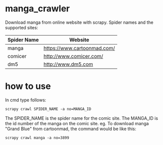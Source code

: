 # manga_crawler
Download manga from online website with scrapy.
Spider names and the supported sites:

| Spider Name | Website |
| ------ | ------ |
| manga | https://www.cartoonmad.com/ | 
| comicer | http://www.comicer.com/ | 
| dm5 | http://www.dm5.com | 

# how to use
In cmd type follows:
```
scrapy crawl SPIDER_NAME -a no=MANGA_ID
```
The SPIDER_NAME is the spider name for the comic site.
The MANGA_ID is the id number of the manga on the comic site.
eg. To download manga "Grand Blue" from cartoonmad, the command would be like this:
```
scrapy crawl manga -a no=3899
```
